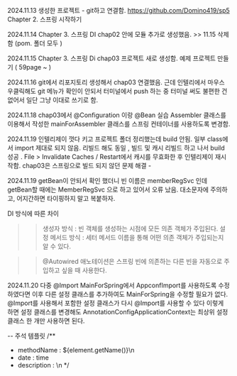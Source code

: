 2024.11.13
생성한 프로젝트 - git하고 연결함.
https://github.com/Domino419/sp5 
Chapter 2. 스프링 시작하기 

2024.11.14
Chapter 3. 스프링 DI 
chap02 안에 모듈 추가로 생성했음. >> 11.15 삭제함 (pom. 폴더 모두 )

2024.11.15
Chapter 3. 스프링 Di 
chap03 프로젝트 새로 생성함. 예제 프로젝트 만들기  ( 59page ~  ) 

2024.11.16
git에서 리포지토리 생성해서 chap03 연결했음. 
근데 인텔리에서 마우스 우클릭해도 git 메뉴가 확인이 안되서 터미널에서 push 하는 중
터미널 써도 불편한 건 없어서 일단 그냥 이대로 쓰기로 함.

2024.11.18
chap03에서 @Configuration 이랑 @Bean 실습 
Assembler 클래스를 이용해서 작성한 mainForAssembler 클래스를 스프링 컨테이너를 사용하도록 변경함.

2024.11.19
인텔리제이 껏다 키고 프로젝트 폴더 정리했는데 build 안됨. 
일부 class에서 import 제대로 되지 않음.
리빌드 해도 동일 , 빌드 및 캐시 리빌드 하고 나서 build 성공
. File > Invalidate Caches / Restart에서 캐시를 무효화한 후 인텔리제이 재시작함. 
chap03은 스프링으로 빌드 되지 않던 문제 해결  - 


2024.11.19 
getBean이 안되서 확인 했더니 빈 이름은 memberRegSvc 인데
getBean할 때에는 MemberRegSvc 으로 하고 있어서 오류 났음.
대소문자에 주의하고, 어지간하면 타이핑하지 말고 복붙하자.

DI 방식에 따른 차이 
>> 생성자 방식 : 빈 객체를 생성하는 시점에 모든 의존 객체가 주입된다. 
>> 설정 메서드 방식 : 세터 메서드 이름을 통해 어떤 의존 객체가 주입되는지 알 수 있다.

>>@Autowired 애노테이션은 스프링 빈에 의존하는 다른 빈을 자동으로 주입하고 싶을 때 사용한다. 

2024.11.20 다중 @Import 
MainForSpring에서 AppconfImport를 사용하도록 수정하였다면 이후 다른 설정 클래스를 추가하여도
MainForSpring을 수정할 필요가 없다. @Import를 사용해서 포함한 설정 클래스가 다시 @Import를 사용할 수 있다
이렇게 하면 설정 클래스를 변경해도 AnnotationConfigApplicationContext는 최상위 설정 클래스 한 개만 사용하면 된다.



-- 주석 템플릿 
/**
* methodName    : ${element.getName()}\n
* date          : time
* description   : \n
*/